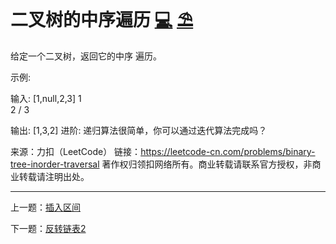# 二叉树的中序遍历 [💻](https://github.com/tolerance-go/keep-learning/blob/master/src/%E7%AE%97%E6%B3%95%2F%E6%A0%91%2Findex.code.ts) [⛱️](https://github.com/tolerance-go/keep-learning/blob/master/src/%E7%AE%97%E6%B3%95%2F%E6%A0%91%2Findex.test.ts)

给定一个二叉树，返回它的中序 遍历。

示例:

输入: [1,null,2,3]
   1
    \
     2
    /
   3

输出: [1,3,2]
进阶: 递归算法很简单，你可以通过迭代算法完成吗？

来源：力扣（LeetCode）
链接：https://leetcode-cn.com/problems/binary-tree-inorder-traversal
著作权归领扣网络所有。商业转载请联系官方授权，非商业转载请注明出处。

---

上一题：[插入区间](https://github.com/tolerance-go/keep-learning/blob/master/output/%E7%AE%97%E6%B3%95%2F%E6%8F%92%E5%85%A5%E5%8C%BA%E9%97%B4.md)

下一题：[反转链表2](https://github.com/tolerance-go/keep-learning/blob/master/output/%E7%AE%97%E6%B3%95%2F%E9%93%BE%E8%A1%A8%2F%E5%8F%8D%E8%BD%AC%E9%93%BE%E8%A1%A82.md)